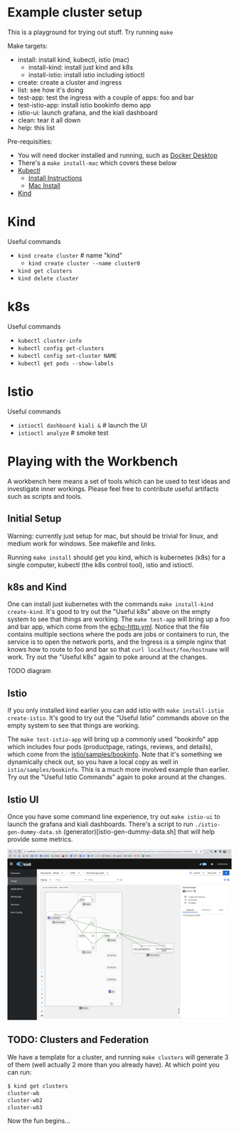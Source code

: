 # Example cluster setup

This is a playground for trying out stuff. Try running `make`

Make targets:
* install: install kind, kubectl, istio (mac)
  * install-kind: install just kind and k8s
  * install-istio: install istio including istioctl
* create: create a cluster and ingress
* list: see how it's doing
* test-app: test the ingress with a couple of apps: foo and bar
* test-istio-app: install istio bookinfo demo app
* istio-ui: launch grafana, and the kiali dashboard
* clean: tear it all down
* help: this list

Pre-requisities:
* You will need docker installed and running, such as [Docker Desktop](https://docs.docker.com/desktop/install/mac-install/)
* There's a `make install-mac` which covers these below
* [Kubectl](https://kubernetes.io/docs/reference/kubectl/)
  * [Install Instructions](https://kubernetes.io/docs/tasks/tools/#kubectl)
  * [Mac Install](https://kubernetes.io/docs/tasks/tools/install-kubectl-macos/)
* [Kind](https://kind.sigs.k8s.io/docs/user/quick-start/)

# Kind

Useful commands
* `kind create cluster` # name "kind"
   * `kind create cluster --name cluster0`
* `kind get clusters`
* `kind delete cluster`

# k8s

Useful commands
* `kubectl cluster-info`
* `kubectl config get-clusters`
* `kubectl config set-cluster NAME`
* `kubectl get pods --show-labels`

# Istio

Useful commands
* `istioctl dashboard kiali &`  # launch the UI
* `istioctl analyze`  # smoke test


# Playing with the Workbench

A workbench here means a set of tools which can be used to test ideas
and investigate inner workings. Please feel free to contribute useful
artifacts such as scripts and tools.

## Initial Setup

Warning: currently just setup for mac, but should be trivial for
linux, and medium work for windows. See makefile and links.

Running `make install` should get you kind, which is kubernetes (k8s)
for a single computer, kubectl (the k8s control tool), istio and
istioctl.

## k8s and Kind

One can install just kubernetes with the commands `make install-kind
create-kind`. It's good to try out the "Useful k8s" above on the empty
system to see that things are working.  The `make test-app` will bring
up a foo and bar app, which come from the
[echo-http.yml](echo-http.yml). Notice that the file contains multiple
sections where the pods are jobs or containers to run, the service is
to open the network ports, and the Ingress is a simple nginx that
knows how to route to foo and bar so that `curl
localhost/foo/hostname` will work. Try out the "Useful k8s" again to
poke around at the changes.

TODO diagram

## Istio

If you only installed kind earlier you can add istio with `make
install-istio create-istio`. It's good to try out the "Useful Istio"
commands above on the empty system to see that things are working.

The `make test-istio-app` will bring up a commonly used "bookinfo" app
which includes four pods (productpage, ratings, reviews, and details),
which come from the
[istio/samples/bookinfo](https://github.com/istio/istio/blob/master/samples/bookinfo/platform/kube/bookinfo.yaml). Note
that it's something we dynamically check out, so you have a local copy
as well in `istio/samples/bookinfo`. This is a much more involved
example than earlier. Try out the "Useful Istio Commands" again to
poke around at the changes.

## Istio UI


Once you have some command line experience, try out `make istio-ui` to
launch the grafana and kiali dashboards. There's a script to run
`./istio-gen-dummy-data.sh` (generator)[istio-gen-dummy-data.sh] that
will help provide some metrics.

![Kiali Dashboard](images/kiali-eg.png)

## TODO: Clusters and Federation

We have a template for a cluster, and running `make clusters` will
generate 3 of them (well actually 2 more than you already have). At which point you can run:

```
$ kind get clusters
cluster-wb
cluster-wb2
cluster-wb3
```

Now the fun begins...

